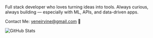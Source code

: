 Full stack developer who loves turning ideas into tools. Always curious, always building — especially with ML, APIs, and data-driven apps.

Contact Me: yeneirvine@gmail.com 📧

![GitHub Stats](https://github-readme-stats.vercel.app/api?username=yirvine&show_icons=true)

